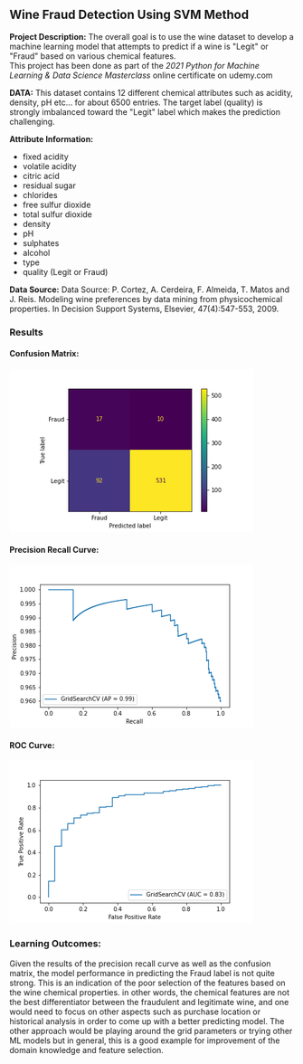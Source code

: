 ## Wine Fraud Detection Using SVM Method

**Project Description:** The overall goal is to use the wine dataset to develop a machine learning model that attempts to predict if a wine is "Legit" or "Fraud" based on various chemical features.\
This project has been done as part of the *2021 Python for Machine Learning & Data Science Masterclass* online certificate on udemy.com

**DATA:** This dataset contains 12 different chemical attributes such as acidity, density, pH etc... for about 6500 entries. The target label (quality) is strongly imbalanced toward the "Legit" label which makes the prediction challenging.   

**Attribute Information:**
- fixed acidity
- volatile acidity
- citric acid
- residual sugar
- chlorides
- free sulfur dioxide
- total sulfur dioxide
- density
- pH
- sulphates
- alcohol
- type
- quality (Legit or Fraud)

**Data Source:**
Data Source: P. Cortez, A. Cerdeira, F. Almeida, T. Matos and J. Reis. Modeling wine preferences by data mining from physicochemical properties. In Decision Support Systems, Elsevier, 47(4):547-553, 2009.
### Results

#### Confusion Matrix:

<img src="../../images/SVM/confusion_matrix_SVM.png?raw=true"/>

#### Precision Recall Curve:

<!--img src="images/Logistic%20Regression/precision_recall_curve.png?raw=true"/-->
<img src="../../images/SVM/precision_recall_curve_SVM.png?raw=true"/>

#### ROC Curve:

<img src="../../images/SVM/roc_curve_SVM.png?raw=true"/>

### Learning Outcomes:
Given the results of the precision recall curve as well as the confusion matrix, the model performance in predicting the Fraud label is not quite strong. This is an indication of the poor selection of the features based on the wine chemical properties. in other words, the chemical features are not the best differentiator between the fraudulent and legitimate wine, and one would need to focus on other aspects such as purchase location or historical analysis in order to come up with a better predicting model. The other approach would be playing around the grid parameters or trying other ML models but in general, this is a good example for improvement of  the domain knowledge and feature selection.   

